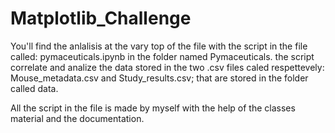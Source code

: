 # Matplotlib_Challenge

You'll find the anlalisis at the vary top of the file with the script in the file called: pymaceuticals.ipynb in the folder named Pymaceuticals. the script correlate and analize the data stored in the two .csv files caled respettevely: Mouse_metadata.csv and Study_results.csv; that are stored in the folder called data.

All the script in the file is made by myself with the help of the classes material and the documentation.

